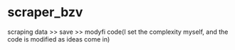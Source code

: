 # scraper_bzv
scraping data >> save >> modyfi code(I set the complexity myself, and the code is modified as ideas come in)
